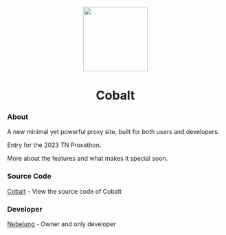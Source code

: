<p align="center">
<img width="150px" src="https://avatars.githubusercontent.com/u/136935918">
</p>

<h1 align="center">Cobalt</h1>

### About
A new minimal yet powerful proxy site, built for both users and developers.

Entry for the 2023 TN Proxathon.

More about the features and what makes it special soon.

### Source Code
[Cobalt](https://github.com/Cobalt-Web/Cobalt) - View the source code of Cobalt

### Developer
[Nebelung](https://github.com/Nebelung-Dev) - Owner and only developer
